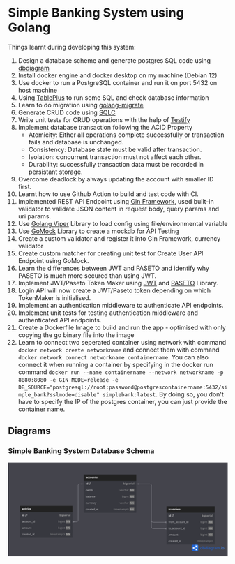 # Simple Banking System using Golang

Things learnt during developing this system:

1. Design a database scheme and generate postgres SQL code using [dbdiagram](dbdiagram.io)
2. Install docker engine and docker desktop on my machine (Debian 12)
3. Use docker to run a PostgreSQL container and run it on port 5432 on host machine
4. Using [TablePlus](https://tableplus.com/) to run some SQL and check database information
5. Learn to do migration using [golang-migrate](https://github.com/golang-migrate/migrate)
6. Generate CRUD code using [SQLC](https://github.com/sqlc-dev/sqlc)
7. Write unit tests for CRUD operations with the help of [Testify](https://github.com/stretchr/testify)
8. Implement database transaction following the ACID Property
   - Atomicity: Either all operations complete successfully or transaction fails and database is unchanged.
   - Consistency: Database state must be valid after transaction.
   - Isolation: concurrent transaction must not affect each other.
   - Durability: successfully transaction data must be recorded in persistant storage.
9. Overcome deadlock by always updating the account with smaller ID first.
10. Learnt how to use Github Action to build and test code with CI.
11. Implemented REST API Endpoint using [Gin Framework](https://github.com/gin-gonic/gin), used built-in validator to validate JSON content in request body, query params and uri params.
12. Use [Golang Viper](https://github.com/spf13/viper) Library to load config using file/environmental variable
13. Use [GoMock](https://github.com/uber-go/mock) Library to create a mockdb for API Testing
14. Create a custom validator and register it into Gin Framework, currency validator
15. Create custom matcher for creating unit test for Create User API Endpoint using GoMock.
16. Learn the differences between JWT and PASETO and identify why PASETO is much more secured than using JWT.
17. Implement JWT/Paseto Token Maker using [JWT](https://github.com/golang-jwt/jwt) and [PASETO](https://github.com/o1egl/paseto) Library.
18. Login API will now create a JWT/Paseto token depending on which TokenMaker is initialised.
19. Implement an authentication middleware to authenticate API endpoints.
20. Implement unit tests for testing authentication middleware and authenticated API endpoints.
21. Create a Dockerfile Image to build and run the app - optimised with only copying the go binary file into the image
22. Learn to connect two seperated container using network with command `docker network create networkname` and connect them with command `docker network connect networkname containername`. You can also connect it when running a container by specifying in the docker run command `docker run --name containername --network networkname -p 8080:8080 -e GIN_MODE=release -e DB_SOURCE="postgresql://root:password@postgrescontainername:5432/simple_bank?sslmode=disable" simplebank:latest`. By doing so, you don't have to specify the IP of the postgres container, you can just provide the container name.

## Diagrams

### Simple Banking System Database Schema

![Simple Banking System Database Schema](/docs/SimpleBank_Schema.png)
